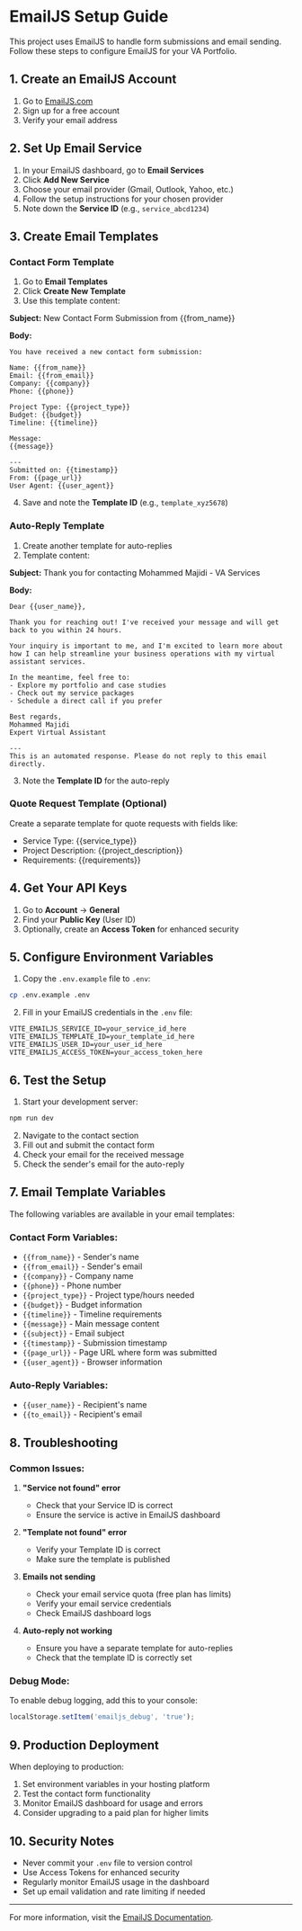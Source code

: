 # EmailJS Setup Guide

This project uses EmailJS to handle form submissions and email sending. Follow these steps to configure EmailJS for your VA Portfolio.

## 1. Create an EmailJS Account

1. Go to [EmailJS.com](https://www.emailjs.com/)
2. Sign up for a free account
3. Verify your email address

## 2. Set Up Email Service

1. In your EmailJS dashboard, go to **Email Services**
2. Click **Add New Service**
3. Choose your email provider (Gmail, Outlook, Yahoo, etc.)
4. Follow the setup instructions for your chosen provider
5. Note down the **Service ID** (e.g., `service_abcd1234`)

## 3. Create Email Templates

### Contact Form Template
1. Go to **Email Templates**
2. Click **Create New Template**
3. Use this template content:

**Subject:** New Contact Form Submission from {{from_name}}

**Body:**
```
You have received a new contact form submission:

Name: {{from_name}}
Email: {{from_email}}
Company: {{company}}
Phone: {{phone}}

Project Type: {{project_type}}
Budget: {{budget}}
Timeline: {{timeline}}

Message:
{{message}}

---
Submitted on: {{timestamp}}
From: {{page_url}}
User Agent: {{user_agent}}
```

4. Save and note the **Template ID** (e.g., `template_xyz5678`)

### Auto-Reply Template
1. Create another template for auto-replies
2. Template content:

**Subject:** Thank you for contacting Mohammed Majidi - VA Services

**Body:**
```
Dear {{user_name}},

Thank you for reaching out! I've received your message and will get back to you within 24 hours.

Your inquiry is important to me, and I'm excited to learn more about how I can help streamline your business operations with my virtual assistant services.

In the meantime, feel free to:
- Explore my portfolio and case studies
- Check out my service packages
- Schedule a direct call if you prefer

Best regards,
Mohammed Majidi
Expert Virtual Assistant

---
This is an automated response. Please do not reply to this email directly.
```

3. Note the **Template ID** for the auto-reply

### Quote Request Template (Optional)
Create a separate template for quote requests with fields like:
- Service Type: {{service_type}}
- Project Description: {{project_description}}
- Requirements: {{requirements}}

## 4. Get Your API Keys

1. Go to **Account** → **General**
2. Find your **Public Key** (User ID)
3. Optionally, create an **Access Token** for enhanced security

## 5. Configure Environment Variables

1. Copy the `.env.example` file to `.env`:
```bash
cp .env.example .env
```

2. Fill in your EmailJS credentials in the `.env` file:
```env
VITE_EMAILJS_SERVICE_ID=your_service_id_here
VITE_EMAILJS_TEMPLATE_ID=your_template_id_here
VITE_EMAILJS_USER_ID=your_user_id_here
VITE_EMAILJS_ACCESS_TOKEN=your_access_token_here
```

## 6. Test the Setup

1. Start your development server:
```bash
npm run dev
```

2. Navigate to the contact section
3. Fill out and submit the contact form
4. Check your email for the received message
5. Check the sender's email for the auto-reply

## 7. Email Template Variables

The following variables are available in your email templates:

### Contact Form Variables:
- `{{from_name}}` - Sender's name
- `{{from_email}}` - Sender's email
- `{{company}}` - Company name
- `{{phone}}` - Phone number
- `{{project_type}}` - Project type/hours needed
- `{{budget}}` - Budget information
- `{{timeline}}` - Timeline requirements
- `{{message}}` - Main message content
- `{{subject}}` - Email subject
- `{{timestamp}}` - Submission timestamp
- `{{page_url}}` - Page URL where form was submitted
- `{{user_agent}}` - Browser information

### Auto-Reply Variables:
- `{{user_name}}` - Recipient's name
- `{{to_email}}` - Recipient's email

## 8. Troubleshooting

### Common Issues:

1. **"Service not found" error**
   - Check that your Service ID is correct
   - Ensure the service is active in EmailJS dashboard

2. **"Template not found" error**
   - Verify your Template ID is correct
   - Make sure the template is published

3. **Emails not sending**
   - Check your email service quota (free plan has limits)
   - Verify your email service credentials
   - Check EmailJS dashboard logs

4. **Auto-reply not working**
   - Ensure you have a separate template for auto-replies
   - Check that the template ID is correctly set

### Debug Mode:
To enable debug logging, add this to your console:
```javascript
localStorage.setItem('emailjs_debug', 'true');
```

## 9. Production Deployment

When deploying to production:

1. Set environment variables in your hosting platform
2. Test the contact form functionality
3. Monitor EmailJS dashboard for usage and errors
4. Consider upgrading to a paid plan for higher limits

## 10. Security Notes

- Never commit your `.env` file to version control
- Use Access Tokens for enhanced security
- Regularly monitor EmailJS usage in the dashboard
- Set up email validation and rate limiting if needed

---

For more information, visit the [EmailJS Documentation](https://www.emailjs.com/docs/).
